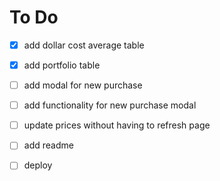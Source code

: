 # To Do

- [x] add dollar cost average table
- [x] add portfolio table

- [ ] add modal for new purchase
- [ ] add functionality for new purchase modal

- [ ] update prices without having to refresh page

- [ ] add readme
- [ ] deploy
